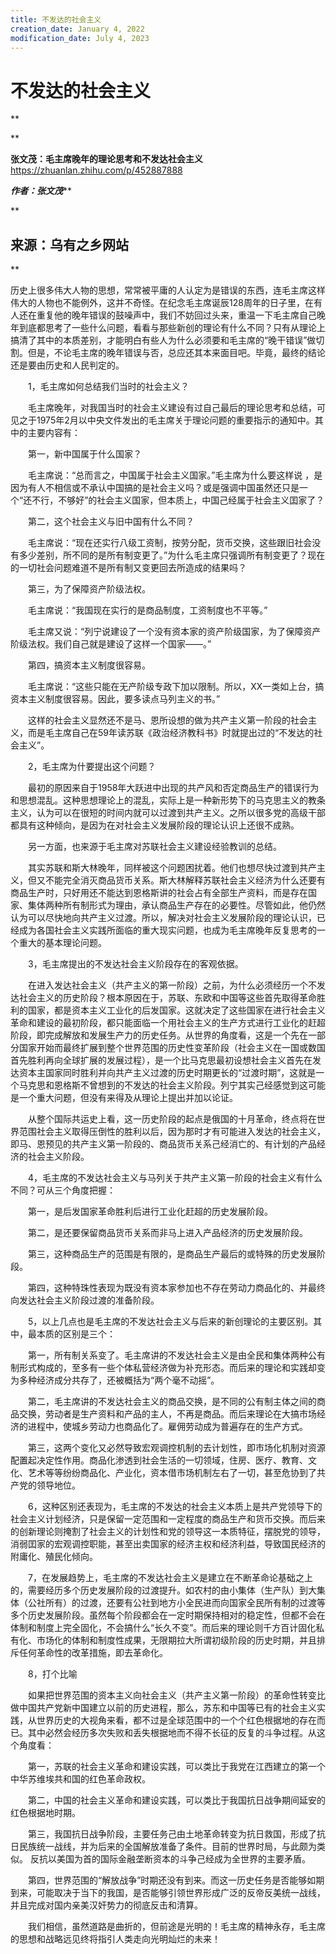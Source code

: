 ```yaml
---
title: 不发达的社会主义
creation_date: January 4, 2022
modification_date: July 4, 2023
---
```



# 不发达的社会主义

**

**

**张文茂：毛主席晚年的理论思考和不发达社会主义**https://zhuanlan.zhihu.com/p/452887888

***作者：张文茂*****

**

## 来源：乌有之乡网站

**

历史上很多伟大人物的思想，常常被平庸的人认定为是错误的东西，连毛主席这样伟大的人物也不能例外，这并不奇怪。在纪念毛主席诞辰128周年的日子里，在有人还在重复他的晚年错误的鼓噪声中，我们不妨回过头来，重温一下毛主席自己晚年到底都思考了一些什么问题，看看与那些新创的理论有什么不同？只有从理论上搞清了其中的本质差别，才能明白有些人为什么必须要和毛主席的“晚干错误”做切割。但是，不论毛主席的晚年错误与否，总应还其本来面目吧。毕竟，最终的结论还是要由历史和人民判定的。

　　1，毛主席如何总结我们当时的社会主义？

　　毛主席晚年，对我国当时的社会主义建设有过自己最后的理论思考和总结，可见之于1975年2月以中央文件发出的毛主席关于理论问题的重要指示的通知中。其中的主要内容有：

　　第一，新中国属于什么国家？

　　毛主席说：“总而言之，中国属于社会主义国家。”毛主席为什么要这样说 ，是因为有人不相信或不承认中国搞的是社会主义吗？或是强调中国虽然还只是一个“还不行，不够好”的社会主义国家，但本质上，中国己经属于社会主义囯家了？

　　第二，这个社会主义与旧中国有什么不同？

　　毛主席说：“现在还实行八级工资制，按劳分配，货币交换，这些跟旧社会没有多少差别，所不同的是所有制变更了。”为什么毛主席只强调所有制变更了？现在的一切社会问题难道不是所有制又变更回去所造成的结果吗？

　　第三，为了保障资产阶级法权。

　　毛主席说：“我国现在实行的是商品制度，工资制度也不平等。”

　　毛主席又说：“列宁说建设了一个没有资本家的资产阶级国家，为了保障资产阶级法权。我们自己就是建设了这样一个国家——。”

　　第四，搞资本主义制度很容易。

　　毛主席说：“这些只能在无产阶级专政下加以限制。所以，XX一类如上台，搞资本主义制度很容易。因此，要多读点马列主义的书。”

　　这样的社会主义显然还不是马、恩所设想的做为共产主义第一阶段的社会主义，而是毛主席自己在59年读苏联《政治经济教科书》时就提出过的“不发达的社会主义”。

　　2，毛主席为什要提出这个问题？

　　最初的原因来自于1958年大跃进中出现的共产风和否定商品生产的错误行为和思想混乱。这种思想理论上的混乱，实际上是一种新形势下的马克思主义的教条主义，认为可以在很短的时间内就可以过渡到共产主义。之所以很多党的高级干部都具有这种倾向，是因为在对社会主义发展阶段的理论认识上还很不成熟。

　　另一方面，也来源于毛主席对苏联社会主义建设经验教训的总结。

　　其实苏联和斯大林晚年，同样被这个问题困扰着。他们也想尽快过渡到共产主义，但又不能完全消灭商品货币关系。斯大林解释苏联社会主义经济为什么还要有商品生产时，只好用还不能达到恩格斯讲的社会占有全部生产资料，而是存在国家、集体两种所有制形式为理由，承认商品生产存在的必要性。尽管如此，他仍然认为可以尽快地向共产主义过渡。所以，解决对社会主义发展阶段的理论认识，已经成为各国社会主义实践所面临的重大现实问题，也成为毛主席晚年反复思考的一个重大的基本理论问题。

　　3，毛主席提出的不发达社会主义阶段存在的客观依据。

　　在进入发达社会主义（共产主义的第一阶段）之前，为什么必须经历一个不发达社会主义的历史阶段？根本原因在于，苏联、东欧和中国等这些首先取得革命胜利的国家，都是资本主义工业化的后发国家。这就决定了这些国家在进行社会主义革命和建设的最初阶段，都只能面临一个用社会主义的生产方式进行工业化的赶超阶段，即完成解放和发展生产力的历史任务。从世界的角度看，这是一个先在一部分国家开始而最终扩展到整个世界范围的历史性变革阶段（社会主义在一国或数国首先胜利再向全球扩展的发展过程），是一个比马克思最初设想社会主义首先在发达资本主国家同时胜利并向共产主义过渡的历史时期更长的“过渡时期”，这就是一个马克思和恩格斯不曾想到的不发达的社会主义阶段。列宁其实己经感觉到这可能是一个重大问题，但没有来得及从理论上提出并加以论证。

　　从整个国际共运史上看，这一历史阶段的起点是俄国的十月革命，终点将在世界范围社会主义取得压倒性的胜利以后，因为那时才有可能进入发达的社会主义，即马、恩预见的共产主义第一阶段的、商品货币关系己经消亡的、有计划的产品经济的社会主义阶段。

　　4，毛主席的不发达社会主义与马列关于共产主义第一阶段的社会主义有什么不同？可从三个角度把握：

　　第一，是后发国家革命胜利后进行工业化赶超的历史发展阶段。

　　第二，是还要保留商品货币关系而非马上进入产品经济的历史发展阶段。

　　第三，这种商品生产的范围是有限的，是商品生产最后的或特殊的历史发展阶段。

　　第四，这种特珠性表现为既没有资本家参加也不存在劳动力商品化的、并最终向发达社会主义阶段过渡的准备阶段。

　　5，以上几点也是毛主席的不发达社会主义与后来的新创理论的主要区别。其中，最本质的区别是三个：

　　第一，所有制关系变了。毛主席讲的不发达社会主义是由全民和集体两种公有制形式构成的，至多有一些个体私营经济做为补充形态。而后来的理论和实践却变为多种经济成分共存了，还被概括为“两个毫不动摇”。

　　第二，毛主席讲的不发达社会主义的商品交换，是不同的公有制主体之间的商品交换，劳动者是生产资料和产品的主人，不再是商品。而后来理论在大搞市场经济的进程中，使城乡劳动力也商品化了。雇佣劳动成为普遍存在的生产方式。

　　第三，这两个变化又必然导致宏观调控机制的去计划性，即市场化机制对资源配置起决定性作用。商品化渗透到社会生活的一切领域，住房、医疗、教育、文化、艺术等等纷纷商品化、产业化，资本借市场机制左右了一切，甚至危协到了共产党的领导地位。

　　6，这种区别还表现为，毛主席的不发达的社会主义本质上是共产党领导下的社会主义计划经济，只是保留一定范围和一定程度的商品生产和货币交换。而后来的创新理论则掩割了社会主义的计划性和党的领导这一本质特征，摆脱党的领导，消弱囯家的宏观调控职能，甚至出卖国家的经济主权和经济利益，导致国民经济的附庸化、殖民化倾向。

　　7，在发展趋势上，毛主席的不发达社会主义是建立在不断革命论基础之上的，需要经历多个历史发展阶段的过渡提升。如农村的由小集体（生产队）到大集体（公社所有）的过渡，还要有公社到地方小全民进而向国家全民所有制的过渡等多个历史发展阶段。虽然每个阶段都会在一定时期保持相对的稳定性，但都不会在体制和制度上完全固化，不会搞什么“长久不变”。而后来的理论则千方百计固化私有化、市场化的体制和制度性成果，无限期拉大所谓初级阶段的历史时期，并且排斥任何革命性的改革措施，即去革命化。

　　8，打个比喻

　　如果把世界范围的资本主义向社会主义（共产主义第一阶段）的革命性转变比做中国共产党新中国建立以前的历史进程，那么，苏东和中国等已有的社会主义实践，从世界历史的大视角来看，都不过是全球范围中的一个个红色根据地的存在而已。其中必然会经历多次失败和丢失根据地而不得不长征的反复的斗争过程。从这个角度看：

　　第一，苏联的社会主义革命和建设实践，可以类比于我党在江西建立的第一个中华苏维埃共和国的红色革命政权。

　　第二，中国的社会主义革命和建设实践，可以类比于我国抗日战争期间延安的红色根据地时期。

　　第三，我国抗日战争阶段，主要任务己由土地革命转变为抗日救国，形成了抗日民族统一战线，并为后来的全国解放准备了条件。目前的世界时局，与此颇为类似。 反抗以美国为首的国际金融垄断资本的斗争己经成为全世界的主要矛盾。

　　第四，世界范围的“解放战争”时期还没有到来。而这一历史任务是否能够如期到来，可能取决于当下的我国，是否能够引领世界形成广泛的反帝反美统一战线，并且完成对国内亲美汉奸势力的彻底反击和清算。

　　我们相信，虽然道路是曲折的，但前途是光明的！毛主席的精神永存，毛主席的思想和战略远见终将指引人类走向光明灿烂的未来！

